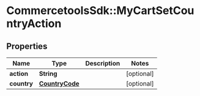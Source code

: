 # CommercetoolsSdk::MyCartSetCountryAction

## Properties
Name | Type | Description | Notes
------------ | ------------- | ------------- | -------------
**action** | **String** |  | [optional] 
**country** | [**CountryCode**](CountryCode.md) |  | [optional] 

